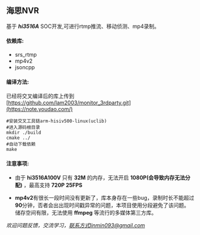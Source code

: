 ## 海思NVR
基于 *****hi3516A***** SOC开发,可进行rtmp推流、移动侦测、mp4录制。

#### 依赖库:
- srs_rtmp
- mp4v2
- jsoncpp

#### 编译方法:
已经将交叉编译后的库上传到[https://github.com/lam2003/monitor_3rdparty.git](https://note.youdao.com/)
```
#安装交叉工具链arm-hisiv500-linux(uclib)
#进入源码根目录
mkdir ./build
cmake ../
#自动下载依赖
make 
```
#### 注意事项:
- 由于 **hi3516A100V** 只有 **32M** 的内存，无法开启 **1080P(会导致内存无法分配)** ，最高支持 **720P 25FPS**

- **mp4v2**有很长一段时间没有更新了，库本身存在一些bug，录制时长不能超过**90**分钟，否者会出出现时间戳异常的问题，本项目使用分段避免了该问题。储存空间有限，无法使用 **ffmpeg** 等流行的多媒体第三方库。

*欢迎问题反馈，交流学习，联系方式linmin093@gmail.com*
